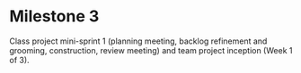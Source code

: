 # Milestone 3
Class project mini-sprint 1 (planning meeting, backlog refinement and grooming, construction, review meeting) and team project inception (Week 1 of 3).